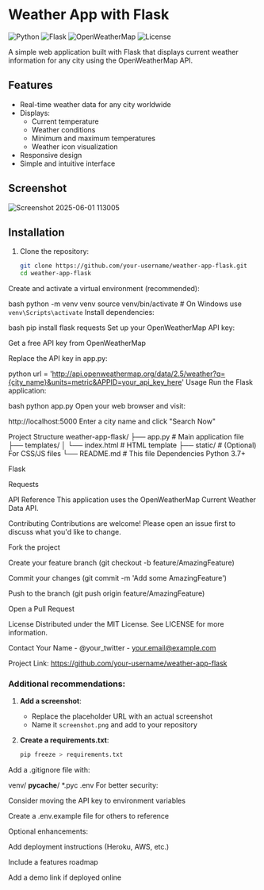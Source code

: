 # Weather App with Flask

![Python](https://img.shields.io/badge/python-3.7+-blue.svg)
![Flask](https://img.shields.io/badge/flask-2.0+-green.svg)
![OpenWeatherMap](https://img.shields.io/badge/API-OpenWeatherMap-yellow.svg)
![License](https://img.shields.io/badge/license-MIT-orange.svg)
   
A simple web application built with Flask that displays current weather information for any city using the OpenWeatherMap API.

## Features 

- Real-time weather data for any city worldwide
- Displays:
  - Current temperature  
  - Weather conditions 
  - Minimum and maximum temperatures
  - Weather icon visualization
- Responsive design
- Simple and intuitive interface

## Screenshot

![Screenshot 2025-06-01 113005](https://github.com/user-attachments/assets/b209bc43-0330-4d92-a608-451106eee49a)


## Installation

1. Clone the repository:
   ```bash
   git clone https://github.com/your-username/weather-app-flask.git
   cd weather-app-flask
Create and activate a virtual environment (recommended):

bash
python -m venv venv
source venv/bin/activate  # On Windows use `venv\Scripts\activate`
Install dependencies:

bash
pip install flask requests
Set up your OpenWeatherMap API key:

Get a free API key from OpenWeatherMap

Replace the API key in app.py:

python
url = 'http://api.openweathermap.org/data/2.5/weather?q={city_name}&units=metric&APPID=your_api_key_here'
Usage
Run the Flask application:

bash
python app.py
Open your web browser and visit:

http://localhost:5000
Enter a city name and click "Search Now"

Project Structure
weather-app-flask/
├── app.py                # Main application file
├── templates/
│   └── index.html        # HTML template
├── static/               # (Optional) For CSS/JS files
└── README.md             # This file
Dependencies
Python 3.7+

Flask

Requests

API Reference
This application uses the OpenWeatherMap Current Weather Data API.

Contributing
Contributions are welcome! Please open an issue first to discuss what you'd like to change.

Fork the project

Create your feature branch (git checkout -b feature/AmazingFeature)

Commit your changes (git commit -m 'Add some AmazingFeature')

Push to the branch (git push origin feature/AmazingFeature)

Open a Pull Request

License
Distributed under the MIT License. See LICENSE for more information.

Contact
Your Name - @your_twitter - your.email@example.com

Project Link: https://github.com/your-username/weather-app-flask


### Additional recommendations:

1. **Add a screenshot**:
   - Replace the placeholder URL with an actual screenshot
   - Name it `screenshot.png` and add to your repository

2. **Create a requirements.txt**:
   ```bash
   pip freeze > requirements.txt
Add a .gitignore file with:

venv/
__pycache__/
*.pyc
.env
For better security:

Consider moving the API key to environment variables

Create a .env.example file for others to reference

Optional enhancements:

Add deployment instructions (Heroku, AWS, etc.)

Include a features roadmap

Add a demo link if deployed online
